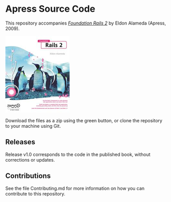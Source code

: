 # Apress Source Code

This repository accompanies [*Foundation Rails 2*](http://www.apress.com/9781430210399) by Eldon Alameda (Apress, 2009).

![Cover image](9781430210399.jpg)

Download the files as a zip using the green button, or clone the repository to your machine using Git.

## Releases

Release v1.0 corresponds to the code in the published book, without corrections or updates.

## Contributions

See the file Contributing.md for more information on how you can contribute to this repository.
